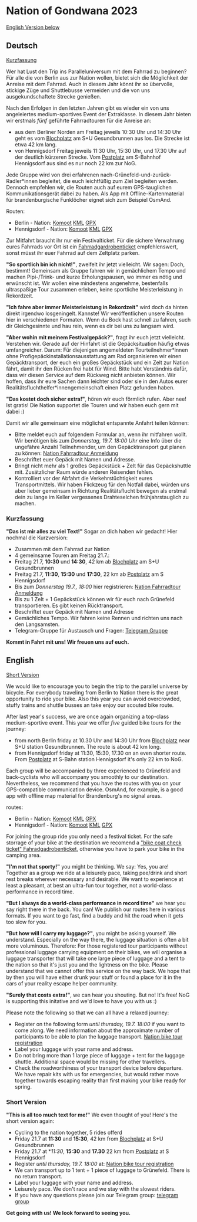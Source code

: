 # Nation of Gondwana 2023

[English Version below](#English)

## Deutsch
[Kurzfassung](#Kurzfassung)

Wer hat Lust den Trip ins Paralleluniversum mit dem Fahrrad zu beginnen? Für alle die von Berlin aus zur Nation wollen, bietet sich die Möglichkeit der Anreise mit dem Fahrrad. Auch in diesem Jahr könnt ihr so übervolle, stickige Züge und Shuttlebusse vermeiden und die von uns ausgekundschaftete Strecke genießen.

Nach den Erfolgen in den letzten Jahren gibt es wieder ein von uns angeleiertes medium-sportives Event der Extraklasse. In diesem Jahr bieten wir erstmals *fünf* geführte Fahrradtouren für die Anreise an: 
- aus dem Berliner Norden am Freitag jeweils 10:30 Uhr und 14:30 Uhr geht es vom [Blochplatz](https://www.openstreetmap.org/?mlat=52.54940&mlon=13.38590#map=19/52.54940/13.38590) am S+U Gesundbrunnen aus los. Die Strecke ist etwa 42 km lang. 
- von Hennigsdorf Freitag jeweils 11:30 Uhr, 15:30 Uhr, und 17.30 Uhr auf der deutlich kürzeren Strecke. Vom [Postplatz](https://www.openstreetmap.org/?mlat=52.63762&mlon=13.20489#map=18/52.63762/13.20489) am S-Bahnhof Hennigsdorf aus sind es nur noch 22 km zur NoG.
 
Jede Gruppe wird von drei erfahrenen nach-Grünefeld-und-zurück-Radler\*innen begleitet, die euch leichtfüßig zum Ziel begleiten werden. Dennoch empfehlen wir, die Routen auch auf eurem GPS-tauglichen Kommunikationsgerät dabei zu haben. Als App mit Offline-Kartenmaterial für brandenburgische Funklöcher eignet sich zum Beispiel OsmAnd.

Routen:
 - Berlin - Nation: [Komoot](https://www.komoot.de/tour/411300513?share_token=aciq15fns0Rq2vZ6X0RawVUbwtjf9GdDD0o5OA4W4Zae0zkWZ7&ref=wtd) [KML](assets/routes/Berlin-NoG.kml) [GPX](assets/routes/Berlin-NoG.gpx)  
 - Hennigsdorf - Nation: [Komoot](https://www.komoot.de/tour/411302440?share_token=a1kX8DDfPKZkiTWpG3mDCfmOOAhfXs6VDJTtrF71WDLwOosw4f&ref=wtd) [KML](assets/routes/Hennigsdorf-NoG.kml) [GPX](assets/routes/Hennigsdorf-NoG.gpx)

Zur Mitfahrt braucht ihr nur ein Festivalticket.
Für die sichere Verwahrung eures Fahrrads vor Ort ist ein [Fahrradgardrobenticket](https://www.tixforgigs.com/de-DE/Event/48408) empfehlenswert, sonst müsst ihr euer Fahrrad auf dem Zeltplatz parken.

**"So sportlich bin ich nicht!"**, zweifelt ihr jetzt vielleicht. Wir sagen: Doch, bestimmt! Gemeinsam als Gruppe fahren wir in gemächlichem Tempo und machen Pipi-/Trink- und kurze Erholungspausen, wo immer es nötig und erwünscht ist. Wir wollen eine mindestens angenehme, bestenfalls ultraspaßige Tour zusammen erleben, keine sportliche Meisterleistung in Rekordzeit. 

**"Ich fahre aber immer Meisterleistung in Rekordzeit"** wird doch da hinten direkt irgendwo losgeningelt. Kannste! Wir veröffentlichen unsere Routen hier in verschiedenen Formaten. Wenn du Bock hast schnell zu fahren, such dir Gleichgesinnte und hau rein, wenn es dir bei uns zu langsam wird. 

**"Aber wohin mit meinem Festivalgepäck?"**, fragt ihr euch jetzt vielleicht. Verstehen wir. Gerade auf der Hinfahrt ist die Gepäcksituation häufig etwas umfangreicher. Darum: Für diejenigen angemeldeten Tourteilnehmer\*innen ohne Profigepäckinstallationsausstattung am Rad organisieren wir einen Gepäcktransport, der euch ein großes Gepäckstück und ein Zelt zur Nation fährt, damit ihr den Rücken frei habt für Wind. Bitte habt Verständnis dafür, dass wir diesen Service auf dem Rückweg nicht anbieten können. Wir hoffen, dass ihr eure Sachen dann leichter sind oder sie in den Autos eurer Realitätsfluchthelfer\*innengemeinschaft einen Platz gefunden haben.

**"Das kostet doch sicher extra!"**, hören wir euch förmlich rufen. Aber nee! Ist gratis! Die Nation supportet die Touren und wir haben euch gern mit dabei :)

Damit wir alle gemeinsam eine möglichst entspannte Anfahrt teilen können:
- Bitte meldet euch auf folgendem Formular an, wenn ihr mitfahren wollt. Wir benötigen bis zum _Donnerstag, 19.7. 18:00 Uhr_ eine Info über die ungefähre Anzahl Teilnehmender, um den Gepäcktransport gut planen zu können: [Nation Fahrradtour Anmeldung](https://cryptpad.fr/form/#/2/form/view/YAZqcRuNi8kF901zyef7Bkjm0oyjYt4m1QpJA8aoOok/)
- Beschriftet euer Gepäck mit Namen und Adresse. 
- Bringt nicht mehr als 1 großes Gepäckstück + Zelt für das Gepäckshuttle mit. Zusätzlicher Raum würde anderen Reisenden fehlen.
- Kontrolliert vor der Abfahrt die Verkehrstüchtigkeit eures Transportmittels. Wir haben Flickzeug für den Notfall dabei, würden uns aber lieber gemeinsam in Richtung Realitätsflucht bewegen als erstmal dein zu lange im Keller vergessenes Drahteselchen frühjahrstauglich zu machen.

### <a name="Kurzfassung"></a> Kurzfassung
**"Das ist mir alles zu viel Text!"** Sogar an dich haben wir gedacht! Hier nochmal die Kurzversion:
- Zusammen mit dem Fahrrad zur Nation
- 4 gemeinsame Touren am Freitag 21.7.:
- Freitag 21.7, **10:30** und **14:30**, 42 km ab [Blochplatz](https://www.openstreetmap.org/?mlat=52.54940&mlon=13.38590#map=19/52.54940/13.38590) am S+U Gesundbrunnen
- Freitag 21.7, **11:30**, **15:30** und **17:30**, 22 km ab [Postplatz](https://www.openstreetmap.org/?mlat=52.63762&mlon=13.20489#map=18/52.63762/13.20489) am S Hennigsdorf
- Bis zum _Donnerstag 19.7., 18:00_ hier registrieren: [Nation Fahrradtour Anmeldung](https://cryptpad.fr/form/#/2/form/view/YAZqcRuNi8kF901zyef7Bkjm0oyjYt4m1QpJA8aoOok/)
- Bis zu 1 Zelt + 1 Gepäckstück können wir für euch nach Grünefeld transportieren. Es gibt keinen Rücktransport.
- Beschriftet euer Gepäck mit Namen und Adresse
- Gemächliches Tempo. Wir fahren keine Rennen und richten uns nach den Langsamsten.
- Telegram-Gruppe für Austausch und Fragen: [Telegram Gruppe](https://t.me/+XsqBDVuJKdsyMWUy)

**Kommt in Fahrt mit uns! Wir freuen uns auf euch.**

## <a name="English"></a> English
[Short Version](#short)

We would like to encourage you to begin the trip to the parallel universe by bicycle. For everybody traveling from Berlin to Nation there is the great opportunity to ride your bike. Also this year you can avoid overcrowded, stuffy trains and shuttle busses an take enjoy our scouted bike route.

After last year's success, we are once again organizing a top-class medium-sportive event. This year we offer *five* guided bike tours for the journey: 
- from north Berlin friday at 10.30 Uhr and 14:30 Uhr from [Blochplatz](https://www.openstreetmap.org/?mlat=52.54940&mlon=13.38590#map=19/52.54940/13.38590) near S+U station Gesundbrunnen. The route is about 42 km long. 
- from Hennigsdorf friday at 11:30, 15:30, 17.30 on an even shorter route. From [Postplatz](https://www.openstreetmap.org/?mlat=52.63762&mlon=13.20489#map=18/52.63762/13.20489) at S-Bahn station Hennigsdorf it's only 22 km to NoG.
 
Each group will be accompanied by three experienced to Grünefeld and back-cyclists who will accompany you smoothly to our destination. Nevertheless, we recommend that you have the routes with you on your GPS-compatible communication device. OsmAnd, for example, is a good app with offline map material for Brandenburg's no signal areas.

routes:
 - Berlin - Nation: [Komoot](https://www.komoot.de/tour/411300513?share_token=aciq15fns0Rq2vZ6X0RawVUbwtjf9GdDD0o5OA4W4Zae0zkWZ7&ref=wtd) [KML](assets/routes/Berlin-NoG.kml) [GPX](assets/routes/Berlin-NoG.gpx)  
 - Hennigsdorf - Nation: [Komoot](https://www.komoot.de/tour/411302440?share_token=a1kX8DDfPKZkiTWpG3mDCfmOOAhfXs6VDJTtrF71WDLwOosw4f&ref=wtd) [KML](assets/routes/Hennigsdorf-NoG.kml) [GPX](assets/routes/Hennigsdorf-NoG.gpx)

For joining the group ride you only need a festival ticket.
For the safe storrage of your bike at the destination we recomend a ["bike coat check ticket" Fahradgadrobenticket](https://www.tixforgigs.com/de-DE/Event/48408), otherwise you have to park your bike in the camping area.

**"I'm not that sporty!"** you might be thinking. We say: Yes, you are! Together as a group we ride at a leisurely pace, taking pee/drink and short rest breaks wherever necessary and desirable. We want to experience at least a pleasant, at best an ultra-fun tour together, not a world-class performance in record time. 

**"But I always do a world-class performance in record time"**  we hear you say right there in the back. You can! We publish our routes here in various formats. If you want to go fast, find a buddy and hit the road when it gets too slow for you. 

**"But how will I carry my luggage?"**, you might be asking yourself. We understand. Especially on the way there, the luggage situation is often a bit more voluminous. Therefore: For those registered tour participants without professional luggage carrying equipment on their bikes, we will organise a luggage transporter that will take one large piece of luggage and a tent to the nation so that it's just you and the lightness on the bike. Please understand that we cannot offer this service on the way back. We hope that by then you will have either drunk your stuff or found a place for it in the cars of your reality escape helper community.

**"Surely that costs extra!"**, we can hear you shouting. But no! It's free! NoG is supporting this initative and we'd love to have you with us :)

Please note the following so that we can all have a relaxed journey:
- Register on the following form _until thursday, 19.7. 18:00_ if you want to come along. We need information about the approximate number of participants to be able to plan the luggage transport. [Nation bike tour registration](https://cryptpad.fr/form/#/2/form/view/YAZqcRuNi8kF901zyef7Bkjm0oyjYt4m1QpJA8aoOok/)
- Label your luggage with your name and address.
- Do not bring more than 1 large piece of luggage + tent for the luggage shuttle. Additional space would be missing for other travellers.
- Check the roadworthiness of your transport device before departure. We have repair kits with us for emergencies, but would rather move together towards escaping reality than first making your bike ready for spring.

### <a name="short"></a> Short Version
**"This is all too much text for me!"** We even thought of you! Here's the short version again:
- Cycling to the nation together, 5 rides offerd
- Friday 21.7 at **11:30** and **15:30**, 42 km from [Blochplatz](https://www.openstreetmap.org/?mlat=52.54940&mlon=13.38590#map=19/52.54940/13.38590) at S+U Gesundbrunnen
- Friday 21.7 at **11:30*, **15:30** and **17.30** 22 km from [Postplatz](https://www.openstreetmap.org/?mlat=52.63762&mlon=13.20489#map=18/52.63762/13.20489) at S Hennigsdorf
- Register _until thursday, 19.7. 18:00_ at: [Nation bike tour registration](https://cryptpad.fr/form/#/2/form/view/YAZqcRuNi8kF901zyef7Bkjm0oyjYt4m1QpJA8aoOok/)
- We can transport up to 1 tent + 1 piece of luggage to Grünefeld. There is no return transport.
- Label your luggage with your name and address.
- Leisurely pace. We don't race and we stay with the slowest riders.
- If you have any questions please join our Telegram group: [telegram group](https://t.me/+XsqBDVuJKdsyMWUy)

**Get going with us! We look forward to seeing you.**
